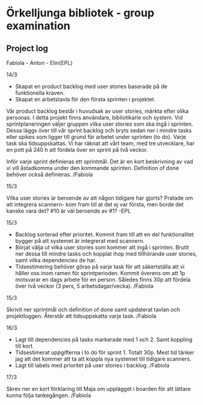 # Örkelljunga bibliotek - group examination

## Project log 
Fabiola - Anton - Elin(EPL)

14/3
- Skapat en product backlog med user stories baserade på de funktionella kraven. 
- Skapat en arbetstavla för den första sprinten i projektet. 

Vår product backlog består i huvudsak av user stories, märkta efter olika personas. I detta projekt finns användare, bibliotikarie och system.
Vid sprintplaneringen väljer gruppen vilka user stories som ska ingå i sprinten. Dessa läggs över till vår sprint backlog och bryts sedan ner i mindre tasks eller spikes som ligger till grund för arbetet under sprinten (to do). Varje task ska tidsuppskattas. Vi har räknat att vårt team, med tre utvecklare, har en pott på 240 h att fördela över en sprint på två veckor.

Inför varje sprint definieras ett sprintmål. Det är en kort beskrivning av vad vi vill åstadkomma under den kommande sprinten. 
Definition of done behöver också definieras.
/Fabiola

15/3

Vilka user stories är beroende av att någon tidigare har gjorts?
Pratade om att integrera scannern- kom fram till at det ej var första, men borde det kanske vara det? #10 är väl beroende av #1? -EPL

15/3
- Backlog sorterad efter prioritet. Kommit fram till att en del funktionalitet bygger på att systemet är integrerat med scannern.
- Börjat välja ut vilka user stories som kommer att ingå i sprinten. Brutit ner dessa till mindre tasks och kopplat ihop med tillhörande user stories, samt vilka dependencies de har. 
- Tidsestimering behöver göras på varje task för att säkertställa att vi håller oss inom ramen för sprintperioden. Kommit överens om att 1p motsvarar en dags arbete för en person. Således finns 30p att fördela över två veckor (3 pers, 5 arbetsdagar/vecka). 
/Fabiola

15/3

Skrivit ner sprintmål och definition of done samt updaterat tavlan och projektloggen.
Återstår att tidsuppskatta varje task. 
/Fabiola

16/3
- Lagt till dependencies på tasks markerade med 1 och 2. Samt koppling till kort. 
- Tidsestimerat uppgifterna i to do för sprint 1. Totalt 30p. Mest tid tänker jag att det kommer att ta att koppla nya systemet till tidigare scanners.
- Lagt till labels med prioritet på user stories i backlog. 
/Fabiola

17/3

Skrev ner en kort förklaring till Maja om upplägget i boarden för att lättare kunna följa tankegången. /Fabiola
